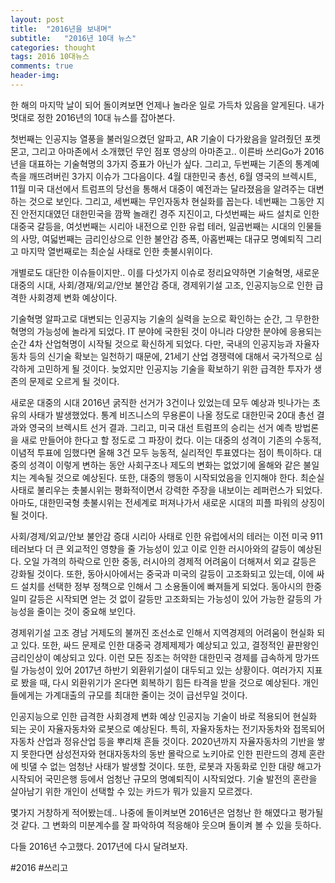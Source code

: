 ```yaml
---
layout: post
title:  "2016년을 보내며"
subtitle:   "2016년 10대 뉴스"
categories: thought
tags: 2016 10대뉴스
comments: true
header-img: 
---
```


한 해의 마지막 날이 되어 돌이켜보면 언제나 놀라운 일로 가득차 있음을 알게된다. 내가 멋대로 정한 2016년의 10대 뉴스를 잡아본다.

첫번째는 인공지능 열풍을 불러일으켰던 알파고, AR 기술이 다가왔음을 알려줬던 포켓몬고, 그리고 아마존에서 소개했던 무인 점포 영상의 아마존고.. 이른바 쓰리Go가 2016년을 대표하는 기술혁명의 3가지 증표가 아닌가 싶다. 그리고, 두번째는 기존의 통계예측을 깨뜨려버린 3가지 이슈가 그다음이다. 4월 대한민국 총선, 6월 영국의 브렉시트, 11월 미국 대선에서 트럼프의 당선을 통해서 대중이 예전과는 달라졌음을 알려주는 대변하는 것으로 보인다. 그리고, 세번째는 무인자동차 현실화를 꼽는다. 네번째는 그동안 지진 안전지대였던 대한민국을 깜짝 놀래킨 경주 지진이고, 다섯번째는 싸드 설치로 인한 대중국 갈등을, 여섯번째는 시리아 내전으로 인한 유럽 테러, 일곱번째는 시대의 인물들의 사망, 여덟번째는 금리인상으로 인한 불안감 증폭, 아홉번째는 대규모 명예퇴직 그리고 마지막 열번째로는 최순실 사태로 인한 촛불시위이다.

개별로도 대단한 이슈들이지만.. 이를 다섯가지 이슈로 정리요약하면 기술혁명, 새로운 대중의 시대, 사회/경재/외교/안보 불안감 증대, 경제위기설 고조, 인공지능으로 인한 급격한 사회경제 변화 예상이다.

기술혁명
알파고로 대변되는 인공지능 기술의 실력을 눈으로 확인하는 순간, 그 무한한 혁명의 가능성에 놀라게 되었다. IT 분야에 국한된 것이 아니라 다양한 분야에 응용되는 순간 4차 산업혁명이 시작될 것으로 확신하게 되었다. 다만, 국내의 인공지능과 자율자동차 등의 신기술 확보는 일천하기 때문에, 21세기 산업 경쟁력에 대해서 국가적으로 심각하게 고민하게 될 것이다. 늦었지만 인공지능 기술을 확보하기 위한 급격한 투자가 생존의 문제로 오르게 될 것이다.

새로운 대중의 시대
2016년 굵직한 선거가 3건이나 있었는데 모두 예상과 빗나가는 초유의 사태가 발생했었다. 통계 비즈니스의 무용론이 나올 정도로 대한민국 20대 총선 결과와 영국의 브렉시트 선거 결과. 그리고, 미국 대선 트럼프의 승리는 선거 예측 방법론을 새로 만들어야 한다고 할 정도로 그 파장이 컸다. 이는 대중의 성격이 기존의 수동적, 이념적 투표에 임했다면 올해 3건 모두 능동적, 실리적인 투표였다는 점이 특이하다. 대중의 성격이 이렇게 변하는 동안 사회구조나 제도의 변화는 없었기에 올해와 같은 불일치는 계속될 것으로 예상된다. 또한, 대중의 행동이 시작되었음을 인지해야 한다. 최순실 사태로 불리우는 촛불시위는 평화적이면서 강력한 주장을 내보이는 레퍼런스가 되었다. 아마도, 대한민국형 촛불시위는 전세계로 퍼져나가서 새로운 시대의 피플 파워의 상징이 될 것이다.

사회/경제/외교/안보 불안감 증대
시리아 사태로 인한 유럽에서의 테러는 이전 미국 911 테러보다 더 큰 외교적인 영향을 줄 가능성이 있고 이로 인한 러시아와의 갈등이 예상된다. 오일 가격의 하락으로 인한 중동, 러시아의 경제적 어려움이 더해져서 외교 갈등은 강화될 것이다. 또한, 동아시아에서는 중국과 미국의 갈등이 고조화되고 있는데, 이에 싸드 설치를 선택한 정부 정책으로 인해서 그 소용돌이에 빠져들게 되었다. 동아시의 한중일미 갈등은 시작되면 얻는 것 없이 갈등만 고조화되는 가능성이 있어 가능한 갈등의 가능성을 줄이는 것이 중요해 보인다.

경제위기설 고조
경남 거제도의 불꺼진 조선소로 인해서 지역경제의 어려움이 현실화 되고 있다. 또한, 싸드 문제로 인한 대중국 경제제제가 예상되고 있고, 결정적인 끝판왕인 금리인상이 예상되고 있다. 이런 모든 징조는 허약한 대한민국 경제를 급속하게 망가뜨릴 가능성이 있어 2017년 하반기 외환위기설이 대두되고 있는 상황이다. 여러가지 지표로 봤을 때, 다시 외환위기가 온다면 회복하기 힘든 타격을 받을 것으로 예상된다. 개인들에게는 가계대출의 규모를 최대한 줄이는 것이 급선무일 것이다.

인공지능으로 인한 급격한 사회경제 변화 예상
인공지능 기술이 바로 적용되어 현실화 되는 곳이 자율자동차와 로봇으로 예상된다. 특히, 자율자동차는 전기자동차와 접목되어 자동차 산업과 정유산업 등을 뿌리채 흔들 것이다. 2020년까지 자율자동차의 기반을 쌓지 못한다면 삼성전자와 현대자동차의 동반 몰락으로 노키아로 인한 핀란드의 경제 혼란에 빗댈 수 없는 엄청난 사태가 발생할 것이다. 또한, 로봇과 자동화로 인한 대량 해고가 시작되어 국민은행 등에서 엄청난 규모의 명예퇴직이 시작되었다. 기술 발전의 혼란을 살아남기 위한 개인이 선택할 수 있는 카드가 뭐가 있을지 모르겠다.




몇가지 거창하게 적어봤는데.. 나중에 돌이켜보면 2016년은 엄청난 한 해였다고 평가될 것 같다. 그 변화의 미분계수를 잘 파악하여 적응해야 웃으며 돌이켜 볼 수 있을 듯하다.

다들 2016년 수고했다. 2017년에 다시 달려보자.

#2016 #쓰리고
